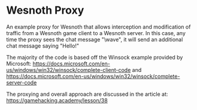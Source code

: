 # Wesnoth Proxy
An example proxy for Wesnoth that allows interception and modification of traffic from a Wesnoth game client to a Wesnoth server. In this case, any time the proxy sees the chat message "\wave", it will send an additional chat message saying "Hello!"

The majority of the code is based off the Winsock example provided by Microsoft: https://docs.microsoft.com/en-us/windows/win32/winsock/complete-client-code and https://docs.microsoft.com/en-us/windows/win32/winsock/complete-server-code

The proxying and overall approach are discussed in the article at: https://gamehacking.academy/lesson/38
